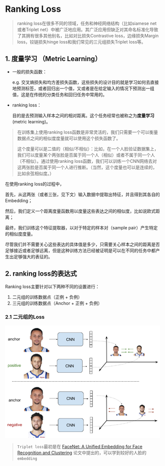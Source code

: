 # Ranking Loss

> ranking loss在很多不同的领域，任务和神经网络结构（比如siamese net或者Triplet net）中被广泛地应用。其广泛应用但缺乏对其命名标准化导致了其拥有很多其他别名，比如对比损失Contrastive loss，边缘损失Margin loss，铰链损失hinge loss和我们常见的三元组损失Triplet loss等。

## 1. 度量学习 （Metric Learning）

- 一般的损失函数：

  e.g. 交叉熵损失和均方差损失函数，这些损失的设计目的就是学习如何去直接地预测标签，或者回归出一个值，又或者是在给定输入的情况下预测出一组值，这是在传统的分类任务和回归任务中常用的。

- ranking loss：

  目的是去预测输入样本之间的相对距离。这个任务经常也被称之为**度量学习**(metric learning)。

> 在训练集上使用ranking loss函数是非常灵活的，我们只需要一个可以衡量数据点之间的相似度度量就可以使用这个损失函数了。
>
> 这个度量可以是二值的（相似/不相似）：比如，在一个人脸验证数据集上，我们可以度量某个两张脸是否属于同一个人（相似）或者不属于同一个人（不相似）。通过使用ranking loss函数，我们可以训练一个CNN网络去对这两张脸是否属于同一个人进行推断。（当然，这个度量也可以是连续的，比如余弦相似度。）

在使用ranking loss的过程中，

首先，从这两张（或者三张，见下文）输入数据中提取出特征，并且得到其各自的Embedding；

然后，我们定义一个距离度量函数用以度量这些表达之间的相似度，比如说欧式距离；

最终，我们训练这个特征提取器，以对于特定的样本对（sample pair）产生特定的相似度度量。

尽管我们并不需要关心这些表达的具体值是多少，只需要关心样本之间的距离是否足够接近或者足够远离，但是这种训练方法已经被证明是可以在不同的任务中都产生出足够强大的表征的。

## 2. ranking loss的表达式

Ranking loss主要针对以下两种不同的设置进行：

1. 二元组的训练数据点（正例 + 负例）
2. 三元组的训练数据点（Anchor + 正例 + 负例）

### 2.1 二元组的Loss

![](https://raw.githubusercontent.com/anxiang1836/FigureBed/master/img/20200407233703.png)









> `Triplet loss`最初是在 [FaceNet: A Unified Embedding for Face Recognition and Clustering](https://arxiv.org/abs/1503.03832) 论文中提出的，可以学到较好的人脸的`embedding`